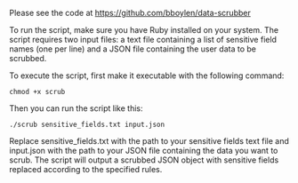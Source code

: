 Please see the code at https://github.com/bboylen/data-scrubber

To run the script, make sure you have Ruby installed on your system. The script requires two input files: a text file containing a list of sensitive field names (one per line) and a JSON file containing the user data to be scrubbed.

To execute the script, first make it executable with the following command:

`chmod +x scrub`

Then you can run the script like this:

`./scrub sensitive_fields.txt input.json`

Replace sensitive_fields.txt with the path to your sensitive fields text file and input.json with the path to your JSON file containing the data you want to scrub. The script will output a scrubbed JSON object with sensitive fields replaced according to the specified rules.
